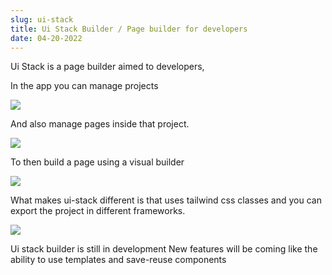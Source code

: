 ```yaml
---
slug: ui-stack
title: Ui Stack Builder / Page builder for developers
date: 04-20-2022
---
```

Ui Stack is a page builder aimed to developers,

In the app you can manage projects

![](/uploads/home.png)

And also manage pages inside that project.

![](/uploads/pages.png)

To then build a page using a visual builder

![](/uploads/editor.png)

What makes ui-stack different is that uses tailwind css classes and you can export the project in different frameworks.

![](/uploads/vs-code-result.png)

Ui stack builder is still in development New features will be coming like the ability to use templates and save-reuse components